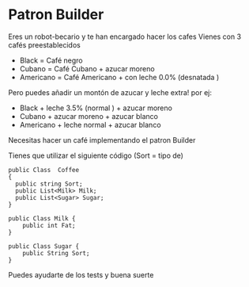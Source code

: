 # Patron Builder
Eres un robot-becario y te han encargado hacer los cafes
Vienes con 3 cafés preestablecidos

* Black = Café negro 
* Cubano = Café Cubano + azucar moreno
* Americano = Café Americano + con leche 0.0% (desnatada )

Pero puedes añadir un montón de azucar y leche extra! 
por ej:
* Black + leche 3.5% (normal ) + azucar moreno 
* Cubano + azucar moreno + azucar blanco 
* Americano + leche normal + azucar blanco 

Necesitas hacer un café implementando el patron Builder 


Tienes que utilizar el siguiente código (Sort = tipo de)
```
public Class  Coffee
{
  public string Sort;
  public List<Milk> Milk;
  public List<Sugar> Sugar;
}

public Class Milk {
    public int Fat;
}

public Class Sugar {
    public String Sort;
}
```

Puedes ayudarte de los tests y buena suerte





